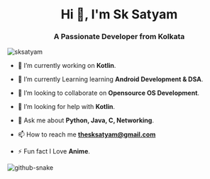  <h1 align="center">Hi 👋, I'm Sk Satyam</h1>
<h3 align="center">A Passionate Developer from Kolkata</h3>

<p align="left"> <img src="https://komarev.com/ghpvc/?username=sksatyam&label=Profile%20views&color=0e75b6&style=flat" alt="sksatyam" /> </p>

- 🔭 I’m currently working on **Kotlin**.

- 🌱 I’m currently Learning learning **Android Development & DSA**.

- 👯 I’m looking to collaborate on **Opensource OS Development**.

- 🤝 I’m looking for help with **Kotlin**.

- 💬 Ask me about **Python, Java, C, Networking**.

- 📫 How to reach me **thesksatyam@gmail.com**

- ⚡ Fun fact I Love **Anime**.























<picture>
  <source media="(prefers-color-scheme: dark)" srcset="https://raw.githubusercontent.com/sksatyam/sksatyam/output/github-contribution-grid-snake-dark.svg" />
  <source media="(prefers-color-scheme: light)" srcset="https://raw.githubusercontent.com/sksatyam/sksatyam/output/github-contribution-grid-snake.svg" />
  <img alt="github-snake" src="github-snake.svg" />
</picture>
